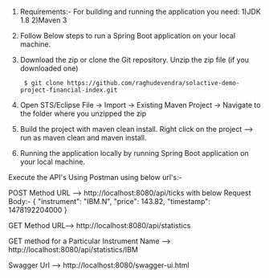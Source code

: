 1) Requirements:-
	For building and running the application you need:
		1)JDK 1.8
		2)Maven 3
2) Follow Below steps to run a Spring Boot application on your local machine.

3) Download the zip or clone the Git repository. Unzip the zip file (if you downloaded one) 

		$ git clone https://github.com/raghudevendra/solactive-demo-project-financial-index.git

4) Open STS/Eclipse File -> Import -> Existing Maven Project -> Navigate to the folder where you unzipped the zip

5) Build the project with maven clean install. Right click on the project --> run as maven clean and maven install.

6) Running the application locally by running Spring Boot application on your local machine. 

Execute the API's Using Postman using below url's:-	

POST Method URL --> http://localhost:8080/api/ticks with below Request Body:- 
	{ "instrument": "IBM.N", "price": 143.82, "timestamp": 1478192204000 }

GET Method URL--> http://localhost:8080/api/statistics

GET method for a Particular Instrument Name --> http://localhost:8080/api/statistics/IBM

Swagger Url --> http://localhost:8080/swagger-ui.html
